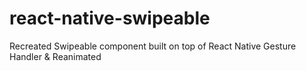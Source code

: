 # react-native-swipeable

Recreated Swipeable component built on top of React Native Gesture Handler &amp; Reanimated
